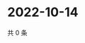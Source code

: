 # 2022-10-14

共 0 条

<!-- BEGIN WEIBO -->
<!-- 最后更新时间 Fri Oct 14 2022 15:25:44 GMT+0800 (China Standard Time) -->

<!-- END WEIBO -->
